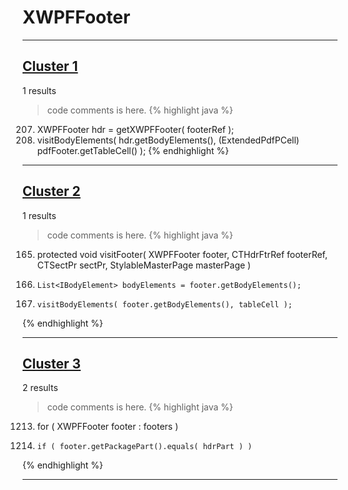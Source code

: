 # XWPFFooter

***

## [Cluster 1](./1)
1 results
> code comments is here.
{% highlight java %}
207. XWPFFooter hdr = getXWPFFooter( footerRef );
208. visitBodyElements( hdr.getBodyElements(), (ExtendedPdfPCell) pdfFooter.getTableCell() );
{% endhighlight %}

***

## [Cluster 2](./2)
1 results
> code comments is here.
{% highlight java %}
165. protected void visitFooter( XWPFFooter footer, CTHdrFtrRef footerRef, CTSectPr sectPr, StylableMasterPage masterPage )
169.     List<IBodyElement> bodyElements = footer.getBodyElements();
171.     visitBodyElements( footer.getBodyElements(), tableCell );
{% endhighlight %}

***

## [Cluster 3](./3)
2 results
> code comments is here.
{% highlight java %}
1213. for ( XWPFFooter footer : footers )
1215.     if ( footer.getPackagePart().equals( hdrPart ) )
{% endhighlight %}

***

